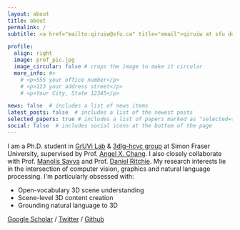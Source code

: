 ```yaml
---
layout: about
title: about
permalink: /
subtitle: <a href="mailto:qiruiw@sfu.ca" title="email">qiruiw at sfu dot ca</a> 

profile:
  align: right
  image: prof_pic.jpg
  image_circular: false # crops the image to make it circular
  more_info: #>
    # <p>555 your office number</p>
    # <p>123 your address street</p>
    # <p>Your City, State 12345</p>

news: false  # includes a list of news items
latest_posts: false  # includes a list of the newest posts
selected_papers: true # includes a list of papers marked as "selected={true}"
social: false  # includes social icons at the bottom of the page
---
```


<!-- Write your biography here. Tell the world about yourself. Link to your favorite [subreddit](http://reddit.com). You can put a picture in, too. The code is already in, just name your picture `prof_pic.jpg` and put it in the `img/` folder. -->

I am a Ph.D. student in [GrUVi Lab](https://gruvi.cs.sfu.ca/) & [3dlg-hcvc group](https://3dlg-hcvc.github.io/) at Simon Fraser University, supervised by Prof. [Angel X. Chang](https://angelxuanchang.github.io/). I also closely collaborate with Prof. [Manolis Savva](https://msavva.github.io/) and Prof. [Daniel Ritchie](https://dritchie.github.io/). My research interests lie in the intersection of computer vision, graphics and natural language processing. I'm particularly obsessed with:

- Open-vocabulary 3D scene understanding
- Scene-level 3D content creation
- Grounding natural language to 3D

<!-- Put your address / P.O. box / other info right below your picture. You can also disable any of these elements by editing `profile` property of the YAML header of your `_pages/about.md`. Edit `_bibliography/papers.bib` and Jekyll will render your [publications page](/al-folio/publications/) automatically. -->

<!-- Link to your social media connections, too. This theme is set up to use [Font Awesome icons](https://fontawesome.com/) and [Academicons](https://jpswalsh.github.io/academicons/), like the ones below. Add your Facebook, Twitter, LinkedIn, Google Scholar, or just disable all of them. -->

[Google Scholar](https://scholar.google.com/citations?user=9c8J4ogAAAAJ&hl=en) / [Twitter](https://twitter.com/qirui_w) / [Github](https://github.com/qiruiw)